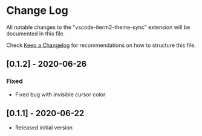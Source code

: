 # Change Log

All notable changes to the "vscode-iterm2-theme-sync" extension will be documented in this file.

Check [Keep a Changelog](http://keepachangelog.com/) for recommendations on how to structure this file.

## [0.1.2] - 2020-06-26
### Fixed
- Fixed bug with invisible cursor color

## [0.1.1] - 2020-06-22

- Released initial version
